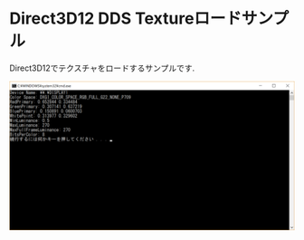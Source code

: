 # Direct3D12 DDS Textureロードサンプル
Direct3D12でテクスチャをロードするサンプルです.

![Screen Shot](https://github.com/shaderjp/DisplaySpecCheck/blob/master/ScreenShots/screenshot.png)
